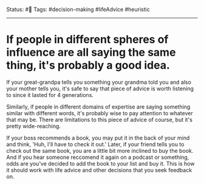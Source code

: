 Status: #🌱
Tags: #decision-making #lifeAdvice #heuristic 
***
# If people in different spheres of influence are all saying the same thing, it's probably a good idea.


If your great-grandpa tells you something your grandma told you and also your mother tells you, it's safe to say that piece of advice is worth listening to since it lasted for 4 generations.

Similarly, if people in different domains of expertise are saying something similar with different words, it's probably wise to pay attention to whatever that may be. There are limitations to this piece of advice of course, but it's pretty wide-reaching.

If your boss recommends a book, you may put it in the back of your mind and think, 'Huh, I'll have to check it out.' Later, if your friend tells you to check out the same book, you are a little bit more inclined to buy the book. And if you hear someone reccomend it again on a podcast or something, odds are you've decided to add the book to your list and buy it. This is how it should work with life advice and other decisions that you seek feedback on.